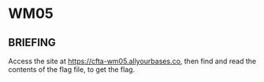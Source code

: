 # WM05
## BRIEFING
Access the site at https://cfta-wm05.allyourbases.co, then find and read the contents of the flag file, to get the flag.
